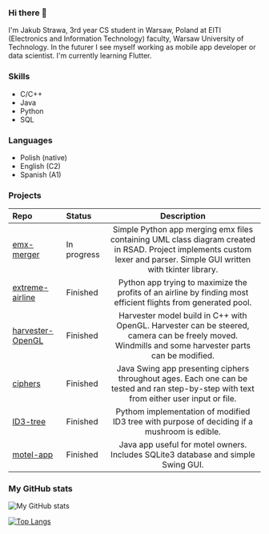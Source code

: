 ### Hi there 👋

I'm Jakub Strawa, 3rd year CS student in Warsaw, Poland at EITI (Electronics and Information Technology) faculty, Warsaw University of Technology.
In the futurer I see myself working as mobile app developer or data scientist.
I'm currently learning Flutter.

### Skills
- C/C++
- Java
- Python
- SQL

### Languages
- Polish (native)
- English (C2)
- Spanish (A1)

###  Projects
|Repo|Status|Description|
|:---|:---|:---:|
|[emx-merger](https://github.com/JakubStrawa/emx-merging-tool)| In progress| Simple Python app merging emx files containing UML class diagram created in RSAD. Project implements custom lexer and parser. Simple GUI written with tkinter library.|
|[extreme-airline](https://github.com/JakubStrawa/ekstremalnie-tania-linia-lotnicza)| Finished| Python app trying to maximize the profits of an airline by finding most efficient flights from generated pool.|
|[harvester-OpenGL](https://github.com/JakubStrawa/GKOM-Harvester)| Finished| Harvester model build in C++ with OpenGL. Harvester can be steered, camera can be freely moved. Windmills and some harvester parts can be modified.|
|[ciphers](https://github.com/JakubStrawa/ciphers-java)| Finished| Java Swing app presenting ciphers throughout ages. Each one can be tested and ran step-by-step with text from either user input or file.|
|[ID3-tree](https://github.com/JakubStrawa/PSZT-project-2)| Finished| Pythom implementation of modified ID3 tree with purpose of deciding if a mushroom is edible.|
|[motel-app](https://github.com/JakubStrawa/BD2_20Z_Rekrutacja)| Finished| Java app useful for motel owners. Includes SQLite3 database and simple Swing GUI.

### My GitHub stats
![My GitHub stats](https://github-readme-stats.vercel.app/api?username=JakubStrawa&show_icons=true)


[![Top Langs](https://github-readme-stats.vercel.app/api/top-langs/?username=JakubStrawa&layout=compact&exclude_repo=snake-game,JakubStrawa)](https://github.com/anuraghazra/github-readme-stats)
